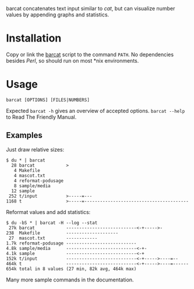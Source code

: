 barcat concatenates text input similar to _cat_, but can visualize number values
by appending graphs and statistics.

# Installation

Copy or link the [barcat](https://github.com/shiar/barcat/raw/master/barcat)
script to the command `PATH`.
No dependencies besides _Perl_, so should run on most *nix environments.

# Usage

	barcat [OPTIONS] [FILES|NUMBERS]

Expected `barcat -h` gives an overview of accepted options.
`barcat --help` to Read The Friendly Manual.

## Examples

Just draw relative sizes:

	$ du * | barcat
	  28 barcat            >
	   4 Makefile
	   4 mascot.txt
	   4 reformat-podusage
	   8 sample/media
	  12 sample
	 252 t/input           >-----=---
	1168 t                 >-----=----------------------------------------

Reformat values and add statistics:

	$ du -bS * | barcat -H --log --stat
	 27k barcat            ---------------------------<-+----->-
	238  Makefile          --------------------
	 27  mascot.txt        ------------
	1.7k reformat-podusage ---------------------------
	4.8k sample/media      ---------------------------<-+-
	4.1k sample            ---------------------------<-+
	152k t/input           ---------------------------<-+----->----=--
	464k t                 ---------------------------<-+----->----=------
	654k total in 8 values (27 min, 82k avg, 464k max)

Many more sample commands in the documentation.
